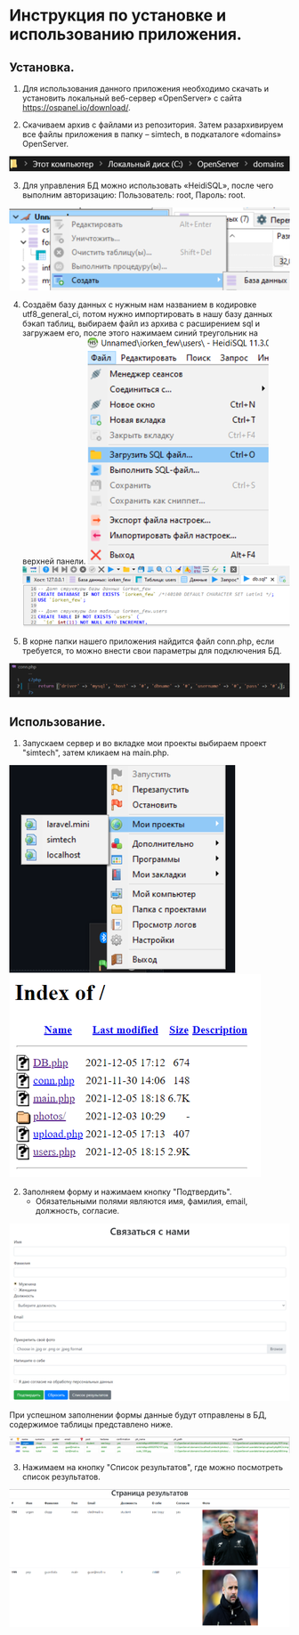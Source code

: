 # Инструкция по установке и использованию приложения.
## Установка.
1) Для использования данного приложения необходимо скачать и установить локальный веб-сервер «OpenServer» с сайта https://ospanel.io/download/.

2) Скачиваем архив с файлами из репозитория. Затем разархивируем все файлы приложения в папку – simtech, в подкаталоге «domains» OpenServer.

![GitHub](/instructions/1.png)

3) Для управления БД можно использовать «HeidiSQL», после чего выполним авторизацию: Пользователь: root, Пароль: root.

![GitHub](/instructions/2.png)

4) Создаём базу данных с нужным нам названием в кодировке utf8_general_ci, потом нужно импортировать в нашу базу данных бэкап таблиц, выбираем файл из архива с расширением sql и загружаем его, после этого нажимаем синий треугольник на верхней панели.
![GitHub](/instructions/8.png)
![GitHub](/instructions/9.png)

5) В корне папки нашего приложения найдится файл conn.php, если требуется, то можно внести свои параметры для подключения БД.
 
![GitHub](/instructions/conn.png)

## Использование.
1) Запускаем сервер и во вкладке мои проекты выбираем проект "simtech", затем кликаем на main.php.

![GitHub](/instructions/3.png)
![GitHub](/instructions/4.png)
   
2) Заполняем форму и нажимаем кнопку "Подтвердить".
   * Обязательными полями являются имя, фамилия, email, должность, согласие.
   
![GitHub](/instructions/5.png)
   
   При успешном заполнении формы данные будут отправлены в БД, содержимое таблицы представлено ниже.
   
![GitHub](/instructions/6.png)
    
3) Нажимаем на кнопку "Список результатов", где можно посмотреть список результатов.

![GitHub](/instructions/7.png)
